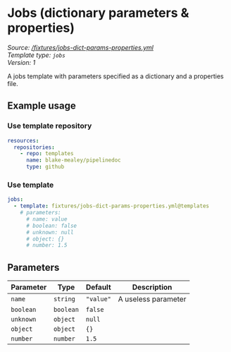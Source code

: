<!-- this file was generated by pipelinedoc v0.0.0-development - do not modify directly -->

# Jobs (dictionary parameters & properties)



_Source: [/fixtures/jobs-dict-params-properties.yml](/fixtures/jobs-dict-params-properties.yml)_
<br/>
_Template type: `jobs`_
<br/>
_Version: 1_


A jobs template with parameters specified as a dictionary and a properties file.


## Example usage

### Use template repository

```yaml
resources:
  repositories:
    - repo: templates
      name: blake-mealey/pipelinedoc
      type: github
```


### Use template

```yaml
jobs:
  - template: fixtures/jobs-dict-params-properties.yml@templates
    # parameters:
      # name: value
      # boolean: false
      # unknown: null
      # object: {}
      # number: 1.5
```




## Parameters

|Parameter            |Type                   |Default                   |Description                         |
|---------------------|-----------------------|--------------------------|------------------------------------|
|`name`|`string`|`"value"`|A useless parameter|
|`boolean`|`boolean`|`false`||
|`unknown`|`object`|`null`||
|`object`|`object`|`{}`||
|`number`|`number`|`1.5`||
